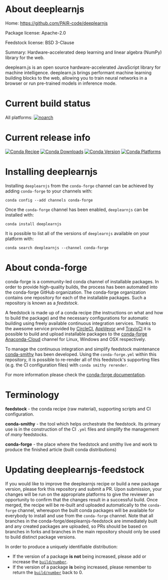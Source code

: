 About deeplearnjs
=================

Home: https://github.com/PAIR-code/deeplearnjs

Package license: Apache-2.0

Feedstock license: BSD 3-Clause

Summary: Hardware-accelerated deep learning and linear algebra (NumPy) library for the web.

deeplearn.js is an open source hardware-accelerated JavaScript library for machine
intelligence. deeplearn.js brings performant machine learning building blocks to the
web, allowing you to train neural networks in a browser or run pre-trained models in
inference mode.


Current build status
====================

All platforms:
[![noarch](https://img.shields.io/circleci/project/github/conda-forge/deeplearnjs-feedstock/master.svg?label=noarch)](https://circleci.com/gh/conda-forge/deeplearnjs-feedstock)

Current release info
====================
[![Conda Recipe](https://img.shields.io/badge/recipe-deeplearnjs-green.svg)](https://anaconda.org/conda-forge/deeplearnjs)
[![Conda Downloads](https://img.shields.io/conda/dn/conda-forge/deeplearnjs.svg)](https://anaconda.org/conda-forge/deeplearnjs)
[![Conda Version](https://img.shields.io/conda/vn/conda-forge/deeplearnjs.svg)](https://anaconda.org/conda-forge/deeplearnjs)
[![Conda Platforms](https://img.shields.io/conda/pn/conda-forge/deeplearnjs.svg)](https://anaconda.org/conda-forge/deeplearnjs)

Installing deeplearnjs
======================

Installing `deeplearnjs` from the `conda-forge` channel can be achieved by adding `conda-forge` to your channels with:

```
conda config --add channels conda-forge
```

Once the `conda-forge` channel has been enabled, `deeplearnjs` can be installed with:

```
conda install deeplearnjs
```

It is possible to list all of the versions of `deeplearnjs` available on your platform with:

```
conda search deeplearnjs --channel conda-forge
```


About conda-forge
=================

conda-forge is a community-led conda channel of installable packages.
In order to provide high-quality builds, the process has been automated into the
conda-forge GitHub organization. The conda-forge organization contains one repository
for each of the installable packages. Such a repository is known as a *feedstock*.

A feedstock is made up of a conda recipe (the instructions on what and how to build
the package) and the necessary configurations for automatic building using freely
available continuous integration services. Thanks to the awesome service provided by
[CircleCI](https://circleci.com/), [AppVeyor](http://www.appveyor.com/)
and [TravisCI](https://travis-ci.org/) it is possible to build and upload installable
packages to the [conda-forge](https://anaconda.org/conda-forge)
[Anaconda-Cloud](http://docs.anaconda.org/) channel for Linux, Windows and OSX respectively.

To manage the continuous integration and simplify feedstock maintenance
[conda-smithy](http://github.com/conda-forge/conda-smithy) has been developed.
Using the ``conda-forge.yml`` within this repository, it is possible to re-render all of
this feedstock's supporting files (e.g. the CI configuration files) with ``conda smithy rerender``.

For more information please check the [conda-forge documentation](https://conda-forge.org/docs/).

Terminology
===========

**feedstock** - the conda recipe (raw material), supporting scripts and CI configuration.

**conda-smithy** - the tool which helps orchestrate the feedstock.
                   Its primary use is in the construction of the CI ``.yml`` files
                   and simplify the management of *many* feedstocks.

**conda-forge** - the place where the feedstock and smithy live and work to
                  produce the finished article (built conda distributions)


Updating deeplearnjs-feedstock
==============================

If you would like to improve the deeplearnjs recipe or build a new
package version, please fork this repository and submit a PR. Upon submission,
your changes will be run on the appropriate platforms to give the reviewer an
opportunity to confirm that the changes result in a successful build. Once
merged, the recipe will be re-built and uploaded automatically to the
`conda-forge` channel, whereupon the built conda packages will be available for
everybody to install and use from the `conda-forge` channel.
Note that all branches in the conda-forge/deeplearnjs-feedstock are
immediately built and any created packages are uploaded, so PRs should be based
on branches in forks and branches in the main repository should only be used to
build distinct package versions.

In order to produce a uniquely identifiable distribution:
 * If the version of a package **is not** being increased, please add or increase
   the [``build/number``](http://conda.pydata.org/docs/building/meta-yaml.html#build-number-and-string).
 * If the version of a package **is** being increased, please remember to return
   the [``build/number``](http://conda.pydata.org/docs/building/meta-yaml.html#build-number-and-string)
   back to 0.